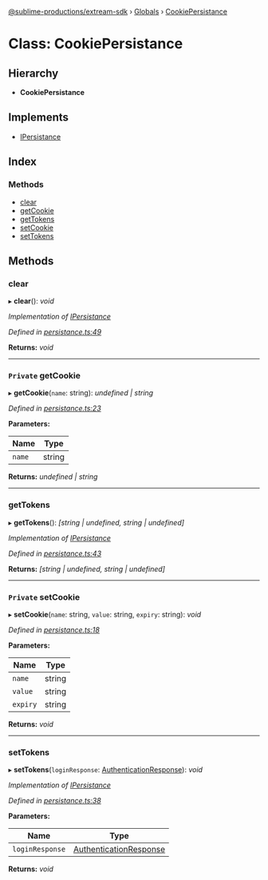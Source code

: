 [@sublime-productions/extream-sdk](../README.md) › [Globals](../globals.md) › [CookiePersistance](cookiepersistance.md)

# Class: CookiePersistance

## Hierarchy

* **CookiePersistance**

## Implements

* [IPersistance](../interfaces/ipersistance.md)

## Index

### Methods

* [clear](cookiepersistance.md#clear)
* [getCookie](cookiepersistance.md#private-getcookie)
* [getTokens](cookiepersistance.md#gettokens)
* [setCookie](cookiepersistance.md#private-setcookie)
* [setTokens](cookiepersistance.md#settokens)

## Methods

###  clear

▸ **clear**(): *void*

*Implementation of [IPersistance](../interfaces/ipersistance.md)*

*Defined in [persistance.ts:49](https://github.com/Extream-SaaS/ex-sdk/blob/be861a6/src/persistance.ts#L49)*

**Returns:** *void*

___

### `Private` getCookie

▸ **getCookie**(`name`: string): *undefined | string*

*Defined in [persistance.ts:23](https://github.com/Extream-SaaS/ex-sdk/blob/be861a6/src/persistance.ts#L23)*

**Parameters:**

Name | Type |
------ | ------ |
`name` | string |

**Returns:** *undefined | string*

___

###  getTokens

▸ **getTokens**(): *[string | undefined, string | undefined]*

*Implementation of [IPersistance](../interfaces/ipersistance.md)*

*Defined in [persistance.ts:43](https://github.com/Extream-SaaS/ex-sdk/blob/be861a6/src/persistance.ts#L43)*

**Returns:** *[string | undefined, string | undefined]*

___

### `Private` setCookie

▸ **setCookie**(`name`: string, `value`: string, `expiry`: string): *void*

*Defined in [persistance.ts:18](https://github.com/Extream-SaaS/ex-sdk/blob/be861a6/src/persistance.ts#L18)*

**Parameters:**

Name | Type |
------ | ------ |
`name` | string |
`value` | string |
`expiry` | string |

**Returns:** *void*

___

###  setTokens

▸ **setTokens**(`loginResponse`: [AuthenticationResponse](../interfaces/authenticationresponse.md)): *void*

*Implementation of [IPersistance](../interfaces/ipersistance.md)*

*Defined in [persistance.ts:38](https://github.com/Extream-SaaS/ex-sdk/blob/be861a6/src/persistance.ts#L38)*

**Parameters:**

Name | Type |
------ | ------ |
`loginResponse` | [AuthenticationResponse](../interfaces/authenticationresponse.md) |

**Returns:** *void*
